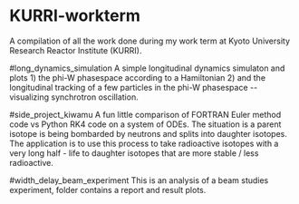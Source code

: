 # KURRI-workterm
A compilation of all the work done during my work term at Kyoto University Research Reactor Institute (KURRI).


#long_dynamics_simulation
A simple longitudinal dynamics simulaton and
plots 1) the phi-W phasespace according to a Hamiltonian 2) and the
longitudinal tracking of a few particles in the phi-W phasespace --
visualizing synchrotron oscillation.

#side_project_kiwamu
A fun little comparison of FORTRAN Euler method
code vs Python RK4 code on a system of ODEs. The situation is a parent
isotope is being bombarded by neutrons and splits into daughter
isotopes. The application is to use this process to take radioactive
isotopes with a very long half - life to daughter isotopes that are more
stable / less radioactive.

#width_delay_beam_experiment
This is an analysis of a beam studies experiment, folder contains a
report and result plots.
